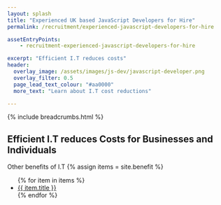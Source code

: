 ```yaml
---
layout: splash 
title: "Experienced UK based JavaScript Developers for Hire"
permalink: /recruitment/experienced-javascript-developers-for-hire

assetEntryPoints:
    - recruitment-experienced-javascript-developers-for-hire

excerpt: "Efficient I.T reduces costs"
header:
  overlay_image: /assets/images/js-dev/javascript-developer.png
  overlay_filter: 0.5 
  page_lead_text_colour: "#aa0000"
  more_text: "Learn about I.T cost reductions"

---
```


{% include breadcrumbs.html %}

## Efficient I.T reduces Costs for Businesses and Individuals

Other benefits of I.T
{% assign items = site.benefit %}
<ul class="">
    {% for item in items %}
        <li><a href="{{ item.url }}">{{ item.title }}</a></li>
    {% endfor %}
</ul>